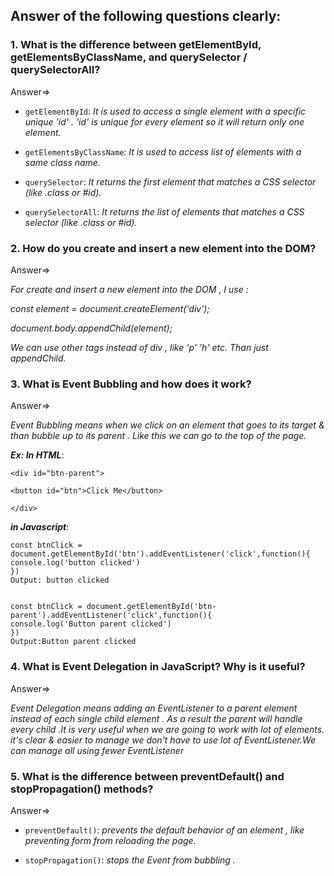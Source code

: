 ## Answer of the following questions clearly:

### 1. What is the difference between **getElementById, getElementsByClassName, and querySelector / querySelectorAll**?

Answer=>

- `getElementById`: _It is used to access a single element with a specific unique 'id' . 'id' is unique for every element so it will return only one element._

- `getElementsByClassName`: _It is used to access list of elements with a same class name._

- `querySelector`: _It returns the first element that matches a CSS selector (like .class or #id)._

- `querySelectorAll`: _It returns the list of elements that matches a CSS selector (like .class or #id)._

### 2. How do you **create and insert a new element into the DOM**?

Answer=>

_For create and insert a new element into the DOM , I use :_

_const element = document.createElement('div');_

_document.body.appendChild(element);_

_We can use other tags instead of div , like 'p' 'h' etc. Than just appendChild._

### 3. What is **Event Bubbling** and how does it work?

Answer=>

_Event Bubbling means when we click on an element that goes to its target & than bubble up to its parent . Like this we can go to the top of the page._

**_Ex: In HTML_**:

```
<div id="btn-parent">

<button id="btn">Click Me</button>

</div>
```

**_in Javascript_**:

```
const btnClick = document.getElementById('btn').addEventListener('click',function(){
console.log('button clicked')
})
Output: button clicked


const btnClick = document.getElementById('btn-parent').addEventListener('click',function(){
console.log('Button parent clicked')
})
Output:Button parent clicked
```

### 4. What is **Event Delegation** in JavaScript? Why is it useful?

Answer=>

_Event Delegation means adding an EventListener to a parent element instead of each single child element . As a result the parent will handle every child .It is very useful when we are going to work with lot of elements. it's clear & easier to manage we don't have to use lot of EventListener.We can manage all using fewer EventListener_

### 5. What is the difference between **preventDefault() and stopPropagation()** methods?

Answer=>

- `preventDefault()`: _prevents the default behavior of an element , like preventing form from reloading the page._

- `stopPropagation()`: _stops the Event from bubbling ._
